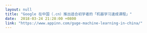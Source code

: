 ```yaml
---
layout: null
title: "Google 在中国（.cn）推出适合初学者的「机器学习速成课程」"
date:  2018-03-24 21:28:00 +0800
link: "https://www.appinn.com/guge-machine-learning-in-china/"
---
```

